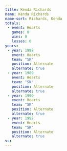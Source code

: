 ```yaml
---
title: Kenda Richards
name: Kenda Richards
name-sort: Richards, Kenda
totals:
 - event: Hearts
   games: 0
   wins: 0
   losses: 0
years:
 - year: 1988
   event: Hearts
   team: "SK"
   position: Alternate
   alternate: true
 - year: 1989
   event: Hearts
   team: "SK"
   position: Alternate
   alternate: true
 - year: 1990
   event: Hearts
   team: "SK"
   position: Alternate
   alternate: true
 - year: 1992
   event: Hearts
   team: "SK"
   position: Alternate
   alternate: true
vs:
---
```

